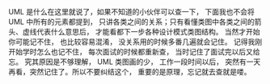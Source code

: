 UML 是什么在这里就说了，如果不知道的小伙伴可以查一下， 下面我也不会将 UML 中所有的元素都提到， 只讲各类之间的关系；只有看懂类图中各类之间的箭头、虚线代表什么意思后， 才能看都下一步各种设计模式类图结构。 当然才开始你可能记不住， 也比较容易混淆， 没关系用的时候多番几遍就会记住。
记得我刚开始学时怎么也记不住， 每次面试的时候都重新查， 当时记住了面试完以后又给忘。 究其原因是不够理解， UML 类图画的少， 工作一段时间以后， 突然有一天再看，突然记住了。所以不要纠结这个， 重要的是原理，忘记就去查就是喽。
